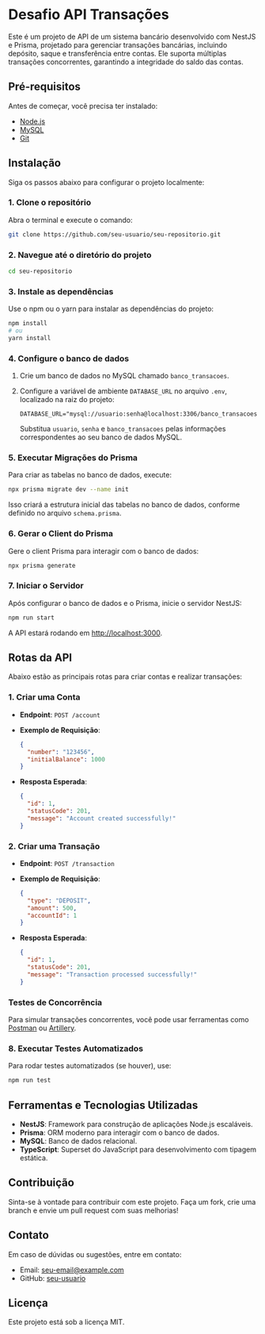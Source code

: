 # Desafio API Transações

Este é um projeto de API de um sistema bancário desenvolvido com NestJS e Prisma, projetado para gerenciar transações bancárias, incluindo depósito, saque e transferência entre contas. Ele suporta múltiplas transações concorrentes, garantindo a integridade do saldo das contas.

## Pré-requisitos

Antes de começar, você precisa ter instalado:

- [Node.js](https://nodejs.org/en/download/)
- [MySQL](https://dev.mysql.com/downloads/installer/)
- [Git](https://git-scm.com/downloads)

## Instalação

Siga os passos abaixo para configurar o projeto localmente:

### 1. Clone o repositório

Abra o terminal e execute o comando:

```bash
git clone https://github.com/seu-usuario/seu-repositorio.git
```

### 2. Navegue até o diretório do projeto

```bash
cd seu-repositorio
```

### 3. Instale as dependências

Use o npm ou o yarn para instalar as dependências do projeto:

```bash
npm install
# ou
yarn install
```

### 4. Configure o banco de dados

1. Crie um banco de dados no MySQL chamado `banco_transacoes`.
2. Configure a variável de ambiente `DATABASE_URL` no arquivo `.env`, localizado na raiz do projeto:

   ```
   DATABASE_URL="mysql://usuario:senha@localhost:3306/banco_transacoes"
   ```

   Substitua `usuario`, `senha` e `banco_transacoes` pelas informações correspondentes ao seu banco de dados MySQL.

### 5. Executar Migrações do Prisma

Para criar as tabelas no banco de dados, execute:

```bash
npx prisma migrate dev --name init
```

Isso criará a estrutura inicial das tabelas no banco de dados, conforme definido no arquivo `schema.prisma`.

### 6. Gerar o Client do Prisma

Gere o client Prisma para interagir com o banco de dados:

```bash
npx prisma generate
```

### 7. Iniciar o Servidor

Após configurar o banco de dados e o Prisma, inicie o servidor NestJS:

```bash
npm run start
```

A API estará rodando em [http://localhost:3000](http://localhost:3000).

## Rotas da API

Abaixo estão as principais rotas para criar contas e realizar transações:

### 1. Criar uma Conta

- **Endpoint**: `POST /account`
- **Exemplo de Requisição**:

  ```json
  {
    "number": "123456",
    "initialBalance": 1000
  }
  ```

- **Resposta Esperada**:
  ```json
  {
    "id": 1,
    "statusCode": 201,
    "message": "Account created successfully!"
  }
  ```

### 2. Criar uma Transação

- **Endpoint**: `POST /transaction`
- **Exemplo de Requisição**:

  ```json
  {
    "type": "DEPOSIT",
    "amount": 500,
    "accountId": 1
  }
  ```

- **Resposta Esperada**:
  ```json
  {
    "id": 1,
    "statusCode": 201,
    "message": "Transaction processed successfully!"
  }
  ```

### Testes de Concorrência

Para simular transações concorrentes, você pode usar ferramentas como [Postman](https://www.postman.com/downloads/) ou [Artillery](https://artillery.io/).

### 8. Executar Testes Automatizados

Para rodar testes automatizados (se houver), use:

```bash
npm run test
```

## Ferramentas e Tecnologias Utilizadas

- **NestJS**: Framework para construção de aplicações Node.js escaláveis.
- **Prisma**: ORM moderno para interagir com o banco de dados.
- **MySQL**: Banco de dados relacional.
- **TypeScript**: Superset do JavaScript para desenvolvimento com tipagem estática.

## Contribuição

Sinta-se à vontade para contribuir com este projeto. Faça um fork, crie uma branch e envie um pull request com suas melhorias!

## Contato

Em caso de dúvidas ou sugestões, entre em contato:

- Email: seu-email@example.com
- GitHub: [seu-usuario](https://github.com/seu-usuario)

## Licença

Este projeto está sob a licença MIT.
